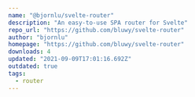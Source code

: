 ```yaml
---
name: "@bjornlu/svelte-router"
description: "An easy-to-use SPA router for Svelte"
repo_url: "https://github.com/bluwy/svelte-router"
author: "bjornlu"
homepage: "https://github.com/bluwy/svelte-router"
downloads: 4
updated: "2021-09-09T17:01:16.692Z"
outdated: true
tags: 
  - router
---
```

